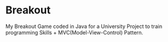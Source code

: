 # Breakout

My Breakout Game coded in Java for a University Project to train programming Skills +  MVC(Model-View-Control) Pattern.
